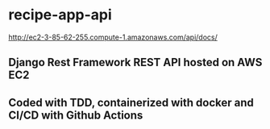 # recipe-app-api
http://ec2-3-85-62-255.compute-1.amazonaws.com/api/docs/

## Django Rest Framework REST API hosted on AWS EC2
## Coded with TDD, containerized with docker and CI/CD with Github Actions
